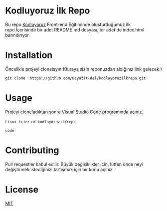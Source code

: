 # Kodluyoruz İlk Repo
Bu repo [Kodluyoruz](https://www.kodluyoruz.org/) Front-end Eğitiminde oluşturduğumuz ilk repo.İçerisinde bir adet README.md dosyası, bir adet de index.html barındırıyor.

# Installation
 Öncelikle projeyi clonelayın.(Buraya sizin reponuzdan aldığınız link gelecek.)

`git clone 
https://github.com/Beyazit-del/kodluyoruzilkrepo.git` 

# Usage
Projeyi cloneladıktan sonra Visual Studio Code programında açınız.

`Linux için:`
`cd kodluyoruzilkrepo`
 
 `code`
# Contributing
Pull requestler kabul edilir. Büyük değişiklikler için, lütfen önce neyi değiştirmek istediğinizi tartışmak için bir konu açınız.


# License
[MIT](https://choosealicense.com/licenses/mit/)
